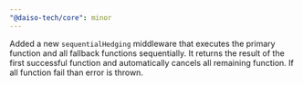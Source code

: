 ```yaml
---
"@daiso-tech/core": minor
---
```


Added a new `sequentialHedging` middleware that executes the primary function and all fallback functions sequentially.
It returns the result of the first successful function and automatically cancels all remaining function.
If all function fail than error is thrown.

